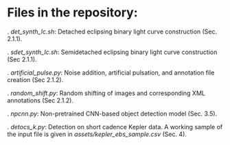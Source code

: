 # Files in the repository: #

. *det_synth_lc.sh*: Detached eclipsing binary light curve construction (Sec. 2.1.1).

. *sdet_synth_lc.sh*: Semidetached eclipsing binary light curve construction (Sec 2.1.1).

. *artificial_pulse.py*: Noise addition, artificial pulsation, and annotation file creation (Sec 2.1.2). 

. *random_shift.py*: Random shifting of images and corresponding XML annotations (Sec 2.1.2). 

. *npcnn.py*: Non-pretrained CNN-based object detection model (Sec. 3.5).

. *detocs_k.py*: Detection on short cadence Kepler data. A working sample of the input file is given in *assets/kepler_ebs_sample.csv* (Sec. 4).

